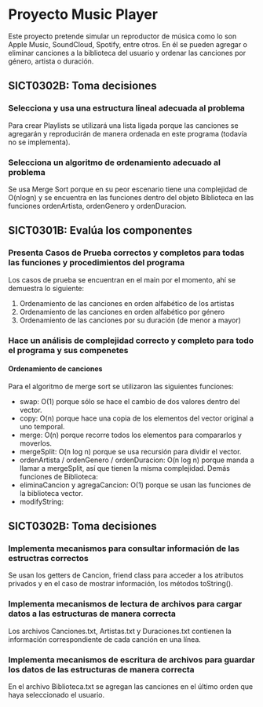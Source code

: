 # Proyecto Music Player
Este proyecto pretende simular un reproductor de música como lo son Apple Music, SoundCloud, Spotify, entre otros. En él se pueden agregar o eliminar canciones a la biblioteca del usuario y ordenar las canciones por género, artista o duración.
## SICT0302B: Toma decisiones
### Selecciona y usa una estructura lineal adecuada al problema
Para crear Playlists se utilizará una lista ligada porque las canciones se agregarán y reproducirán de manera ordenada en este programa (todavía no se implementa).
### Selecciona un algoritmo de ordenamiento adecuado al problema
Se usa Merge Sort porque en su peor escenario tiene una complejidad de O(nlogn) y se encuentra en las funciones dentro del objeto Biblioteca en las funciones ordenArtista, ordenGenero y ordenDuracion.
## SICT0301B: Evalúa los componentes
### Presenta Casos de Prueba correctos y completos para todas las funciones y procedimientos del programa
Los casos de prueba se encuentran en el main por el momento, ahí se demuestra lo siguiente:
1. Ordenamiento de las canciones en orden alfabético de los artistas
2. Ordenamiento de las canciones en orden alfabético por género
3. Ordenamiento de las canciones por su duración (de menor a mayor)
### Hace un análisis de complejidad correcto y completo para todo el programa y sus compenetes
#### Ordenamiento de canciones
Para el algoritmo de merge sort se utilizaron las siguientes funciones:
* swap: O(1) porque sólo se hace el cambio de dos valores dentro del vector.
* copy: O(n) porque hace una copia de los elementos del vector original a uno temporal.
* merge: O(n) porque recorre todos los elementos para compararlos y moverlos.
* mergeSplit: O(n log n) porque se usa recursión para dividir el vector.
* ordenArtista / ordenGenero / ordenDuracion: O(n log n) porque manda a llamar a mergeSplit, así que tienen la misma complejidad.
Demás funciones de Biblioteca:
* eliminaCancion y agregaCancion: O(1) porque se usan las funciones de la biblioteca vector.
* modifyString:
## SICT0302B: Toma decisiones
### Implementa mecanismos para consultar información de las estructras correctos
Se usan los getters de Cancion, friend class para acceder a los atributos privados y en el caso de mostrar información, los métodos toString().
### Implementa mecanismos de lectura de archivos para cargar datos a las estructuras de manera correcta
Los archivos Canciones.txt, Artistas.txt y Duraciones.txt contienen la información correspondiente de cada canción en una línea.
### Implementa mecanismos de escritura de archivos para guardar los datos  de las estructuras de manera correcta
En el archivo Biblioteca.txt se agregan las canciones en el último orden que haya seleccionado el usuario.
